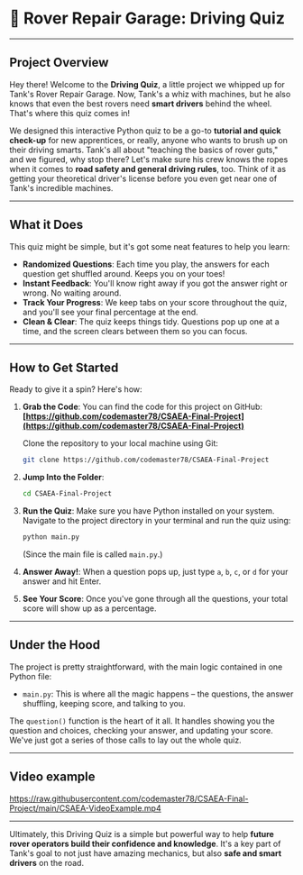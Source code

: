 # 🚗 Rover Repair Garage: Driving Quiz

---

## Project Overview

Hey there! Welcome to the **Driving Quiz**, a little project we whipped up for Tank's Rover Repair Garage. Now, Tank's a whiz with machines, but he also knows that even the best rovers need **smart drivers** behind the wheel. That's where this quiz comes in!

We designed this interactive Python quiz to be a go-to **tutorial and quick check-up** for new apprentices, or really, anyone who wants to brush up on their driving smarts. Tank's all about "teaching the basics of rover guts," and we figured, why stop there? Let's make sure his crew knows the ropes when it comes to **road safety and general driving rules**, too. Think of it as getting your theoretical driver's license before you even get near one of Tank's incredible machines.

---

## What it Does

This quiz might be simple, but it's got some neat features to help you learn:

* **Randomized Questions**: Each time you play, the answers for each question get shuffled around. Keeps you on your toes!
* **Instant Feedback**: You'll know right away if you got the answer right or wrong. No waiting around.
* **Track Your Progress**: We keep tabs on your score throughout the quiz, and you'll see your final percentage at the end.
* **Clean & Clear**: The quiz keeps things tidy. Questions pop up one at a time, and the screen clears between them so you can focus.

---

## How to Get Started

Ready to give it a spin? Here's how:

1.  **Grab the Code**:
    You can find the code for this project on GitHub:
    **[https://github.com/codemaster78/CSAEA-Final-Project](https://github.com/codemaster78/CSAEA-Final-Project)**

    Clone the repository to your local machine using Git:
    ````bash
    git clone https://github.com/codemaster78/CSAEA-Final-Project
    ````

2.  **Jump Into the Folder**:
    ````bash
    cd CSAEA-Final-Project
    ````

3.  **Run the Quiz**:
    Make sure you have Python installed on your system. Navigate to the project directory in your terminal and run the quiz using:
    ````bash
    python main.py
    ````
    (Since the main file is called `main.py`.)

4.  **Answer Away!**: When a question pops up, just type `a`, `b`, `c`, or `d` for your answer and hit Enter.

5.  **See Your Score**: Once you've gone through all the questions, your total score will show up as a percentage.

---

## Under the Hood

The project is pretty straightforward, with the main logic contained in one Python file:

* `main.py`: This is where all the magic happens – the questions, the answer shuffling, keeping score, and talking to you.

The `question()` function is the heart of it all. It handles showing you the question and choices, checking your answer, and updating your score. We've just got a series of those calls to lay out the whole quiz.

---

## Video example

https://raw.githubusercontent.com/codemaster78/CSAEA-Final-Project/main/CSAEA-VideoExample.mp4

---

Ultimately, this Driving Quiz is a simple but powerful way to help **future rover operators build their confidence and knowledge**. It's a key part of Tank's goal to not just have amazing mechanics, but also **safe and smart drivers** on the road.

